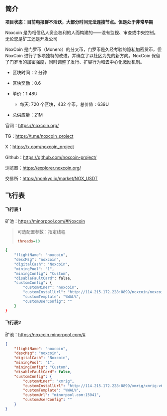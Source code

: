 ## 简介

**项目状态：目前电报群不活跃，大部分时间无法连接节点。但是处于非常早期**

Noxcoin 是为相信私人资金权利的人而构建的——没有监视、审查或中央控制。无论您是矿工还是开发公司

NoxCoin 是门罗币（Monero）的分叉币，门罗币是久经考验的隐私加密货币，但 NoxCoin 进行了多项独特的改进，并确立了以社区为先的新方向。NoxCoin 保留了门罗币的加密强度，同时调整了发行、扩容行为和去中心化激励机制。

- 区块时间：2 分钟
- 区块奖励：0.6
- 单价：1.48U
  - 每天: 720 个区块，432 个币，总价值：639U

- 总供应量：21M



官网：https://noxcoin.org/

TG：https://t.me/noxcoin_project

X：https://x.com/noxcoin_project

Github：https://github.com/noxcoin-project/

浏览器：https://explorer.noxcoin.org/

交易所：https://nonkyc.io/market/NOX_USDT



## 飞行表

#### 飞行表 1

矿池：https://minorpool.com/#Noxcoin

> 可选配置参数：指定线程
>
> ```ini
> threads=10
> ```



```sh
{
    "flightName": "noxcoin",
    "descMsg": "noxcoin",
    "digitalCash": "Noxcoin",
    "miningPool": "1",
    "miningConfig": "Custom",
    "disableFaultCard": false,
    "customConfig": {
        "customMiner": "noxcoin",
        "customInstallUrl": "http://114.215.172.228:8899/noxcoin/noxcoin-0809.b.tar.gz",
        "customTemplate": "%WAL%",
        "customUserConfig": ""
    }
}
```



#### 飞行表2

矿池：https://noxcoin.minorpool.com/#

```json
{
    "flightName": "noxcoin",
    "descMsg": "noxcoin",
    "digitalCash": "Noxcoin",
    "miningPool": "1",
    "miningConfig": "Custom",
    "disableFaultCard": false,
    "customConfig": {
        "customMiner": "xmrig",
        "customInstallUrl": "http://114.215.172.228:8899/xmrig/xmrig-v6.24.0.b.tar.gz",
        "customTemplate": "%WAL%",
        "customUrl": "minorpool.com:15041",
        "customUserConfig": ""
    }
}
```



